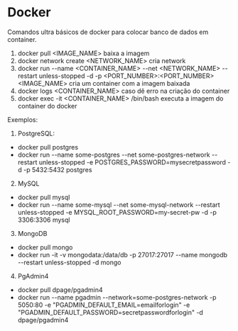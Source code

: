 # Docker

Comandos ultra básicos de docker para colocar banco de dados em container.

1. docker pull <IMAGE_NAME> baixa a imagem
2. docker network create <NETWORK_NAME> cria network
3. docker run --name <CONTAINER_NAME> --net <NETWORK_NAME> --restart unless-stopped -d -p <PORT_NUMBER>:<PORT_NUMBER> <IMAGE_NAME> cria um container com a imagem baixada
4. docker logs <CONTAINER_NAME> caso dê erro na criação do container
5. docker exec -it <CONTAINER_NAME> /bin/bash executa a imagem do container do docker

Exemplos:
1. PostgreSQL:
  - docker pull postgres
  - docker run --name some-postgres --net some-postgres-network --restart unless-stopped -e POSTGRES_PASSWORD=mysecretpassword -d -p 5432:5432 postgres
2. MySQL
  - docker pull mysql
  - docker run --name some-mysql --net some-mysql-network --restart unless-stopped -e MYSQL_ROOT_PASSWORD=my-secret-pw -d -p 3306:3306 mysql
3. MongoDB
  - docker pull mongo
  - docker run -it -v mongodata:/data/db -p 27017:27017 --name mongodb --restart unless-stopped -d mongo
4. PgAdmin4
  - docker pull dpage/pgadmin4
  - docker run --name pgadmin --network=some-postgres-network -p 5050:80 -e "PGADMIN_DEFAULT_EMAIL=emailforlogin" -e "PGADMIN_DEFAULT_PASSWORD=secretpasswordforlogin" -d dpage/pgadmin4
